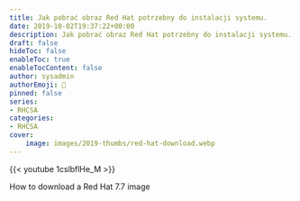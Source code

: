 ```yaml
---
title: Jak pobrać obraz Red Hat potrzebny do instalacji systemu.
date: 2019-10-02T19:37:22+00:00
description: Jak pobrać obraz Red Hat potrzebny do instalacji systemu.
draft: false
hideToc: false
enableToc: true
enableTocContent: false
author: sysadmin
authorEmoji: 🐧
pinned: false
series:
- RHCSA
categories:
- RHCSA
cover:
    image: images/2019-thumbs/red-hat-download.webp
---
```

{{< youtube 1cslbflHe_M >}}
<figcaption>How to download a Red Hat 7.7 image</figcaption>
